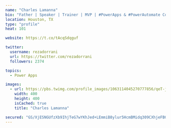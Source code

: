 ```yaml
---
name: "Charles Lamanna"
bio: "Father | Speaker | Trainer | MVP | #PowerApps & #PowerAutomate Community Super User | YouTuber Right-pointing triangle http://youtube.com/c/rezadorrani | Learn - Share - Clockwise rightwards and leftwards open circle arrows"
location: Houston, TX
type: "profile"
heat: 101

website: https://t.co/tAcqSdqguf

twitter:
  username: rezadorrani
  url: https://twitter.com/rezadorrani
  followers: 2374

topics:
  - Power Apps

images:
  - url: https://pbs.twimg.com/profile_images/1063114045270777856/qeT-jpWr_400x400.jpg
    width: 400
    height: 400
    isCached: true
    title: "Charles Lamanna"

secured: "GS/XjESNGUfzXb9IhjTeG7wYKhJed+LEmmiB8ylur5HcmBMidq309CXhjeFBG0sY81z0vcr8hwN5o9G1ILyMyh/yJxRjjWjAFJRJomah9w8IcqFGY2VFPZISL+SHzMjLbd6wOvIV1tf2cAksDY5JvaPMvbXBfr956WEFDMgqM9oCgG5UNJB04Js/w96cNJogC++JgcPjvgoi8LInJ0aAzoBCs2QLxT89YJYO5e9BV/XbiV6jNCwHRe97XmQS2cOhpjswKIPRWi9tZlUI0BQYBPE31x/gmJFeJf8iBJuPePKaD7ELXDBYsN9t93blz7Gw+0T+b10WS0oEAb1RiceF1ytoZdjjxfE3vVtRmd160lXK8b9PfMa8lMoSlr08WK2Nz4itKWVPQOKcEsTAAB8spKmm2T0uBwLMPcg6yZz2v/Y=;29bxnVI0o8z9CosJSoRHwg=="
---
```


